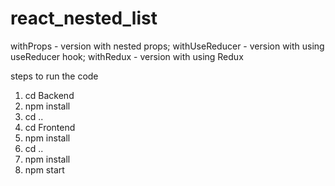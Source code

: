 # react_nested_list

withProps - version with nested props;
withUseReducer - version with using useReducer hook;
withRedux - version with using Redux

steps to run the code

 1. cd Backend
 2. npm install
 3. cd ..
 4. cd Frontend
 5. npm install
 6. cd ..
 7. npm install
 7. npm start
